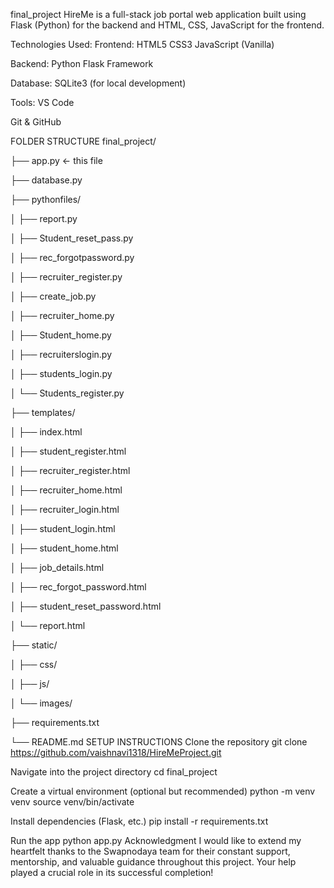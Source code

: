 final_project
HireMe is a full-stack job portal web application built using Flask (Python) for the backend and HTML, CSS, JavaScript for the frontend.

Technologies Used: Frontend: HTML5 CSS3 JavaScript (Vanilla)

Backend: Python Flask Framework

Database: SQLite3 (for local development)

Tools: VS Code

Git & GitHub

FOLDER STRUCTURE
final_project/

├── app.py ← this file

├── database.py

├── pythonfiles/

│ ├── report.py

│ ├── Student_reset_pass.py

│ ├── rec_forgotpassword.py

│ ├── recruiter_register.py

│ ├── create_job.py

│ ├── recruiter_home.py

│ ├── Student_home.py

│ ├── recruiterslogin.py

│ ├── students_login.py

│ └── Students_register.py

├── templates/

│ ├── index.html

│ ├── student_register.html

│ ├── recruiter_register.html

│ ├── recruiter_home.html

│ ├── recruiter_login.html

│ ├── student_login.html

│ ├── student_home.html

│ ├── job_details.html

│ ├── rec_forgot_password.html

│ ├── student_reset_password.html

│ └── report.html

├── static/

│ ├── css/

│ ├── js/

│ └── images/

├── requirements.txt

└── README.md
SETUP INSTRUCTIONS
Clone the repository git clone https://github.com/vaishnavi1318/HireMeProject.git

Navigate into the project directory cd final_project

Create a virtual environment (optional but recommended) python -m venv venv source venv/bin/activate

Install dependencies (Flask, etc.) pip install -r requirements.txt

Run the app python app.py
Acknowledgment
I would like to extend my heartfelt thanks to the Swapnodaya team for their constant support, mentorship, and valuable guidance throughout this project. Your help played a crucial role in its successful completion!

